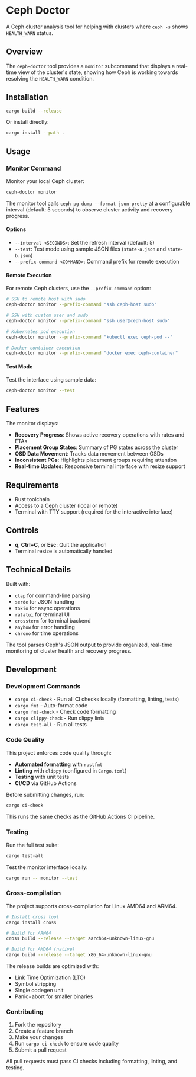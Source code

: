 # Ceph Doctor

A Ceph cluster analysis tool for helping with clusters where `ceph -s` shows `HEALTH_WARN` status.

## Overview

The `ceph-doctor` tool provides a `monitor` subcommand that displays a real-time view of the cluster's state, showing how Ceph is working towards resolving the `HEALTH_WARN` condition.

## Installation

```bash
cargo build --release
```

Or install directly:

```bash
cargo install --path .
```

## Usage

### Monitor Command

Monitor your local Ceph cluster:

```bash
ceph-doctor monitor
```

The monitor tool calls `ceph pg dump --format json-pretty` at a configurable interval (default: 5 seconds) to observe cluster activity and recovery progress.

#### Options

- `--interval <SECONDS>`: Set the refresh interval (default: 5)
- `--test`: Test mode using sample JSON files (`state-a.json` and `state-b.json`)
- `--prefix-command <COMMAND>`: Command prefix for remote execution

#### Remote Execution

For remote Ceph clusters, use the `--prefix-command` option:

```bash
# SSH to remote host with sudo
ceph-doctor monitor --prefix-command "ssh ceph-host sudo"

# SSH with custom user and sudo
ceph-doctor monitor --prefix-command "ssh user@ceph-host sudo"

# Kubernetes pod execution
ceph-doctor monitor --prefix-command "kubectl exec ceph-pod --"

# Docker container execution
ceph-doctor monitor --prefix-command "docker exec ceph-container"
```

#### Test Mode

Test the interface using sample data:

```bash
ceph-doctor monitor --test
```

## Features

The monitor displays:

- **Recovery Progress**: Shows active recovery operations with rates and ETAs
- **Placement Group States**: Summary of PG states across the cluster
- **OSD Data Movement**: Tracks data movement between OSDs
- **Inconsistent PGs**: Highlights placement groups requiring attention
- **Real-time Updates**: Responsive terminal interface with resize support

## Requirements

- Rust toolchain
- Access to a Ceph cluster (local or remote)
- Terminal with TTY support (required for the interactive interface)

## Controls

- **q**, **Ctrl+C**, or **Esc**: Quit the application
- Terminal resize is automatically handled

## Technical Details

Built with:
- `clap` for command-line parsing
- `serde` for JSON handling
- `tokio` for async operations
- `ratatui` for terminal UI
- `crossterm` for terminal backend
- `anyhow` for error handling
- `chrono` for time operations

The tool parses Ceph's JSON output to provide organized, real-time monitoring of cluster health and recovery progress.

## Development

### Development Commands

- `cargo ci-check` - Run all CI checks locally (formatting, linting, tests)
- `cargo fmt` - Auto-format code
- `cargo fmt-check` - Check code formatting
- `cargo clippy-check` - Run clippy lints
- `cargo test-all` - Run all tests

### Code Quality

This project enforces code quality through:
- **Automated formatting** with `rustfmt`
- **Linting** with `clippy` (configured in `Cargo.toml`)
- **Testing** with unit tests
- **CI/CD** via GitHub Actions

Before submitting changes, run:
```bash
cargo ci-check
```

This runs the same checks as the GitHub Actions CI pipeline.

### Testing

Run the full test suite:
```bash
cargo test-all
```

Test the monitor interface locally:
```bash
cargo run -- monitor --test
```

### Cross-compilation

The project supports cross-compilation for Linux AMD64 and ARM64.

```bash
# Install cross tool
cargo install cross

# Build for ARM64
cross build --release --target aarch64-unknown-linux-gnu

# Build for AMD64 (native)
cargo build --release --target x86_64-unknown-linux-gnu
```

The release builds are optimized with:
- Link Time Optimization (LTO)
- Symbol stripping
- Single codegen unit
- Panic=abort for smaller binaries

### Contributing

1. Fork the repository
2. Create a feature branch
3. Make your changes
4. Run `cargo ci-check` to ensure code quality
5. Submit a pull request

All pull requests must pass CI checks including formatting, linting, and testing.